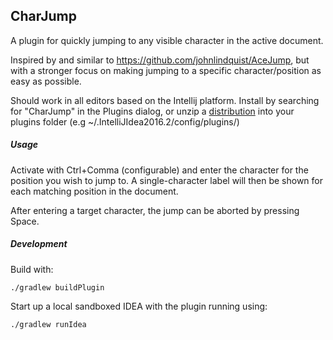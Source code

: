 ## CharJump

A plugin for quickly jumping to any visible character in the active document.

Inspired by and similar to https://github.com/johnlindquist/AceJump, but with a stronger focus on
making jumping to a specific character/position as easy as possible.

Should work in all editors based on the Intellij platform. 
Install by searching for "CharJump" in the Plugins dialog, or unzip a
[distribution](https://github.com/jpmossin/charjump/releases) into your plugins folder 
(e.g ~/.IntelliJIdea2016.2/config/plugins/)


##### Usage
Activate with Ctrl+Comma (configurable) and enter the character for the position you wish to jump to. 
A single-character label will then be shown for each matching position in the document.

After entering a target character, the jump can be aborted by pressing Space.  

##### Development
Build with:
```
./gradlew buildPlugin
```
Start up a local sandboxed IDEA with the plugin running using: 
```
./gradlew runIdea
```
